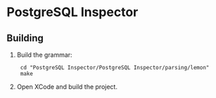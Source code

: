 PostgreSQL Inspector
===================

Building
--------

1. Build the grammar:
    
        cd "PostgreSQL Inspector/PostgreSQL Inspector/parsing/lemon"
        make

2. Open XCode and build the project.

